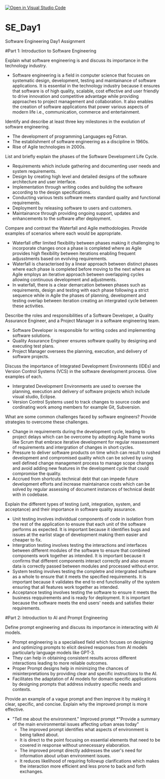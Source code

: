 [![Open in Visual Studio Code](https://classroom.github.com/assets/open-in-vscode-2e0aaae1b6195c2367325f4f02e2d04e9abb55f0b24a779b69b11b9e10269abc.svg)](https://classroom.github.com/online_ide?assignment_repo_id=15565587&assignment_repo_type=AssignmentRepo)
# SE_Day1
Software Engineering Day1 Assignment

#Part 1: Introduction to Software Engineering

Explain what software engineering is and discuss its importance in the technology industry.
* Software engineering is a field in computer science that focuses on systematic design, development, testing and maintainance of software applications. It is essential in the technology industry because it ensures that software is of high quality, scalable, cost effective and user friendly to drive innovation and competitive advantage while providing approaches to project management and collaboration. It also enables the creation of software applications that power various aspects of modern life i.e., communication, commerce and entertainment.

Identify and describe at least three key milestones in the evolution of software engineering.
* The development of programming Languages eg Fotran.
* The establishment of software engineering as a  discipline in 1960s.
* Rise of Agile technologies in 2000s.


List and briefly explain the phases of the Software Development Life Cycle.
* Requirements which include gathering and documenting user needs and system requirements.
* Design by creating high level and detailed designs of the software architecture and user interface.
* Implementation through writing codes and building the software according to the design specifications.
* Conducting various tests software meets standard quality and functional requirements.
* Deployment by releasing software to users and customers.
* Maintainance through providing ongoing support, updates and enhancements to the software after deployment.

Compare and contrast the Waterfall and Agile methodologies. Provide examples of scenarios where each would be appropriate.
* Waterfall offer limited flexibility between phases making it challenging to incorporate changes once a phase is completed where as Agile provides high flexibility between iterations enabling frequent adjusstments based on evolving requirements.
* Waterfall is characterised by a linear approach between distinct phases where each phase is completed before moving to the next where as Agile employs an iterative approach between overlapping cycles allowing continuous development and adjustments.
* In waterfall, there is a clear demarcation between phases such as requirements, design and testing with each phase following a strict sequence while in Agile the phases of planning, development and testing overlap between iteration creating an intergrated cycle between these activities.

Describe the roles and responsibilities of a Software Developer, a Quality Assurance Engineer, and a Project Manager in a software engineering team.
* Software Developer is responsible for writing codes and implementing software solutions.
* Quality Assurance Engineer ensures software quality by designing and executing test plans.
* Project Manager oversees the planning, execution, and delivery of software projects.

Discuss the importance of Integrated Development Environments (IDEs) and Version Control Systems (VCS) in the software development process. Give examples of each.
* Intergrated Development Environments are used to oversee the planning, execution and delivery of software projects which include visual studio, Eclipse.
* Version Control Systems used to track changes to source code and cordinating work among members for example Git, Subversion.

What are some common challenges faced by software engineers? Provide strategies to overcome these challenges.
* Change in requirements during the development cycle, leading to project delays which can be overcome by adopting Agile frame works like Scrum that embrace iterative development for regular reassessment of requirements and intergration of changes in short cycles.
* Pressure to deliver software products on time which can result to rushed development and compromised quality which can be solved by using well defined change management process to manage scope changes and avoid adding new features in the development cycle that could compromise the quality.
* Accrued from shortcuts technical debt that can impede future development efforts and increase maintainance costs which can be solved by regular assessing of document instances of technical desbt with in codebase.
  
Explain the different types of testing (unit, integration, system, and acceptance) and their importance in software quality assurance.
* Unit testing involves individdual components of code in isolation from the rest of the application to ensure that each unit of the software performs as expected. It is important because it identifies bugs and issues at the earlist stage of development making them easier and cheaper to fix.
* Intergration testing involves testing the interactions and interfaces between different modules of the software to ensure that combined components work together as intended. It is important because it confirms that different components interact correctly and also ensure data is correctly passed between modules and processed without error. 
* System testing involves testing the completre and intergrated software as a whole to ensure that it meets the specified requirements. It is important because it validates the end to end functionality of the system ensuring that all features work together as intended.
* Acceptance testing involves testing the software to ensure it meets the business reqquirements and is ready for deployment. It is important because the software meets the end users' needs and satisfies theier requirements.

#Part 2: Introduction to AI and Prompt Engineering


Define prompt engineering and discuss its importance in interacting with AI models.
* Prompt engineering is a specialised field which focuses on designing and optimizing prompts to elicit desired responses from AI models particularly language models like GPT-3. 
* They can help in obtaining consistent results across different interactions leading to more reliable outcomes.
* Proper Prompt designs help in minimizing the chances of misinterpretations by providing clear and specific instructions to the AI.
* Facilitates the adaptation of AI models for domain specific applications by designing prompts that address industry specific needs and contexts.

Provide an example of a vague prompt and then improve it by making it clear, specific, and concise. Explain why the improved prompt is more effective.
* "Tell me about the environment."
  Improved prompt
  *"Provide a summary of the main environmental issues affecting urban areas today"
  * The improved prompt identifies what aspects of environment is being talked about.
  * It is direct to the point focusing on essential elements that need to be covered in response without unnecessary elaboration.
  * The improved prompt directly addresses the user's need for information about urban environment issues.
  * It reduces likelihood of requiring followup clarifications which makes the interaction more efficient and less prone to back and forth exchanges.
